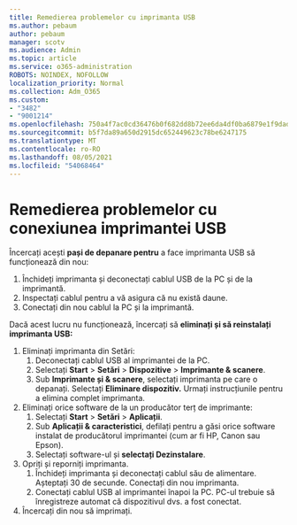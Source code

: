 ```yaml
---
title: Remedierea problemelor cu imprimanta USB
ms.author: pebaum
author: pebaum
manager: scotv
ms.audience: Admin
ms.topic: article
ms.service: o365-administration
ROBOTS: NOINDEX, NOFOLLOW
localization_priority: Normal
ms.collection: Adm_O365
ms.custom:
- "3482"
- "9001214"
ms.openlocfilehash: 750a4f7ac0cd36476b0f682dd8b72ee6da4df0ba6879e1f9dad32dbcea15053e
ms.sourcegitcommit: b5f7da89a650d2915dc652449623c78be6247175
ms.translationtype: MT
ms.contentlocale: ro-RO
ms.lasthandoff: 08/05/2021
ms.locfileid: "54068464"
---
```

# <a name="fix-usb-printer-connection-issues"></a>Remedierea problemelor cu conexiunea imprimantei USB

Încercați acești **pași de depanare pentru** a face imprimanta USB să funcționează din nou:

1. Închideți imprimanta și deconectați cablul USB de la PC și de la imprimantă.
2. Inspectați cablul pentru a vă asigura că nu există daune.
3. Conectați din nou cablul la PC și la imprimantă.

Dacă acest lucru nu funcționează, încercați să **eliminați și să reinstalați imprimanta USB:**

1. Eliminați imprimanta din Setări:
    1. Deconectați cablul USB al imprimantei de la PC.
    2. Selectați **Start**  >  **Setări**  >  **Dispozitive**  >  **Imprimante & scanere**.
    3. Sub **Imprimante și & scanere**, selectați imprimanta pe care o depanați. Selectați **Eliminare dispozitiv.** Urmați instrucțiunile pentru a elimina complet imprimanta.
2. Eliminați orice software de la un producător terț de imprimante:
    1. Selectați **Start**  >  **Setări**  >  **Aplicații**.
    2. Sub **Aplicații & caracteristici**, defilați pentru a găsi orice software instalat de producătorul imprimantei (cum ar fi HP, Canon sau Epson).
    3. Selectați software-ul și **selectați Dezinstalare**.
3. Opriți și reporniți imprimanta.<br>
    1. Închideți imprimanta și deconectați cablul său de alimentare. Așteptați 30 de secunde. Conectați din nou imprimanta.
    2. Conectați cablul USB al imprimantei înapoi la PC. PC-ul trebuie să înregistreze automat că dispozitivul dvs. a fost conectat.
4. Încercați din nou să imprimați.